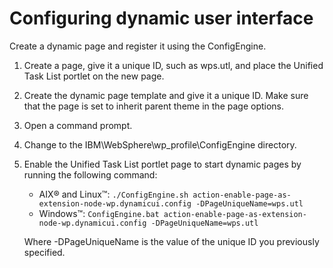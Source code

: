 # Configuring dynamic user interface

Create a dynamic page and register it using the ConfigEngine.

1.  Create a page, give it a unique ID, such as wps.utl, and place the Unified Task List portlet on the new page.

2.  Create the dynamic page template and give it a unique ID. Make sure that the page is set to inherit parent theme in the page options.

3.  Open a command prompt.

4.  Change to the IBM\WebSphere\wp_profile\ConfigEngine directory.

5.  Enable the Unified Task List portlet page to start dynamic pages by running the following command:

    -   AIX® and Linux™: `./ConfigEngine.sh action-enable-page-as-extension-node-wp.dynamicui.config -DPageUniqueName=wps.utl`
    -   Windows™: `ConfigEngine.bat action-enable-page-as-extension-node-wp.dynamicui.config -DPageUniqueName=wps.utl`

    Where -DPageUniqueName is the value of the unique ID you previously specified.




